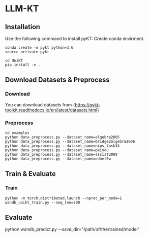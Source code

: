 # LLM-KT

## Installation
Use the following command to install pyKT: Create conda envirment.
```
conda create -n pykt python=3.6
source activate pykt
```

```
cd UniKT
pip install -e .
```

## Download Datasets & Preprocess

### Download
You can download datasets from {https://pykt-toolkit.readthedocs.io/en/latest/datasets.html}

### Preprocess
```
cd examples
python data_preprocess.py --dataset_name=algebra2005
python data_preprocess.py --dataset_name=bridge2algebra2006
python data_preprocess.py --dataset_name=nips_task34
python data_preprocess.py --dataset_name=peiyou
python data_preprocess.py --dataset_name=assist2009
python data_preprocess.py --dataset_name=ednet5w
```

## Train & Evaluate
### Train
```
python -m torch.distributed.launch --nproc_per_node=1 wandb_unikt_train.py --seq_len=200
```

## Evaluate
python wandb_predict.py --save_dir="/path/of/the/trained/model"
